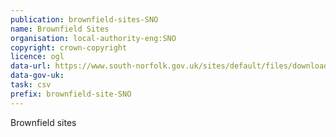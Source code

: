 ```yaml
---
publication: brownfield-sites-SNO
name: Brownfield Sites
organisation: local-authority-eng:SNO
copyright: crown-copyright
licence: ogl
data-url: https://www.south-norfolk.gov.uk/sites/default/files/downloads/southnorfolkbrownfieldregister2017_datastandard.xlsx
data-gov-uk: 
task: csv
prefix: brownfield-site-SNO
---
```


Brownfield sites


